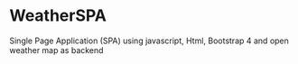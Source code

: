 # WeatherSPA
Single Page Application (SPA) using javascript, Html, Bootstrap 4 and open weather map as backend
